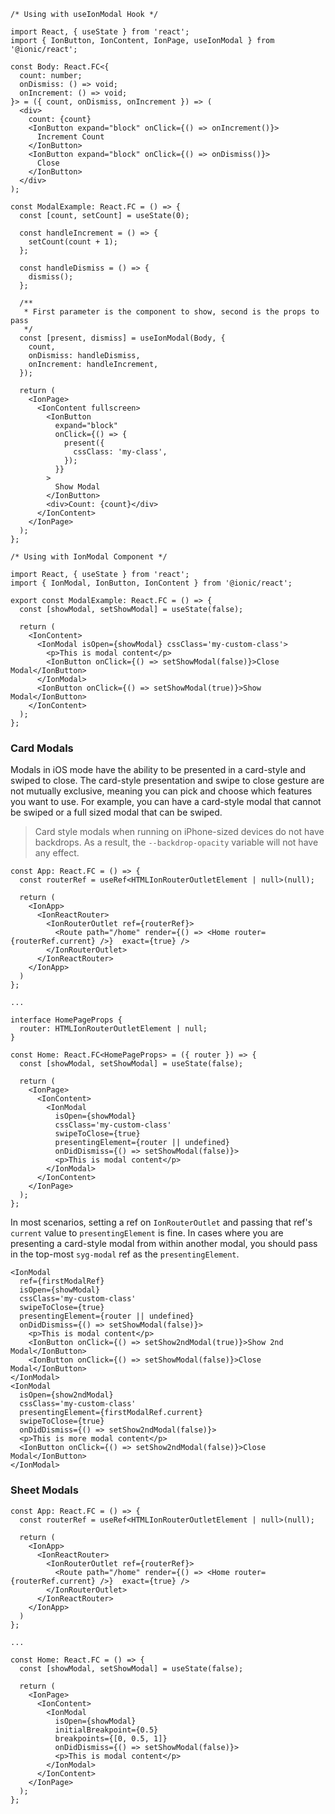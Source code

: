 ```tsx
/* Using with useIonModal Hook */ 

import React, { useState } from 'react';
import { IonButton, IonContent, IonPage, useIonModal } from '@ionic/react';

const Body: React.FC<{
  count: number;
  onDismiss: () => void;
  onIncrement: () => void;
}> = ({ count, onDismiss, onIncrement }) => (
  <div>
    count: {count}
    <IonButton expand="block" onClick={() => onIncrement()}>
      Increment Count
    </IonButton>
    <IonButton expand="block" onClick={() => onDismiss()}>
      Close
    </IonButton>
  </div>
);

const ModalExample: React.FC = () => {
  const [count, setCount] = useState(0);

  const handleIncrement = () => {
    setCount(count + 1);
  };

  const handleDismiss = () => {
    dismiss();
  };

  /**
   * First parameter is the component to show, second is the props to pass
   */
  const [present, dismiss] = useIonModal(Body, {
    count,
    onDismiss: handleDismiss,
    onIncrement: handleIncrement,
  });

  return (
    <IonPage>
      <IonContent fullscreen>
        <IonButton
          expand="block"
          onClick={() => {
            present({
              cssClass: 'my-class',
            });
          }}
        >
          Show Modal
        </IonButton>
        <div>Count: {count}</div>
      </IonContent>
    </IonPage>
  );
};
```

```tsx
/* Using with IonModal Component */

import React, { useState } from 'react';
import { IonModal, IonButton, IonContent } from '@ionic/react';

export const ModalExample: React.FC = () => {
  const [showModal, setShowModal] = useState(false);

  return (
    <IonContent>
      <IonModal isOpen={showModal} cssClass='my-custom-class'>
        <p>This is modal content</p>
        <IonButton onClick={() => setShowModal(false)}>Close Modal</IonButton>
      </IonModal>
      <IonButton onClick={() => setShowModal(true)}>Show Modal</IonButton>
    </IonContent>
  );
};
```

### Card Modals

Modals in iOS mode have the ability to be presented in a card-style and swiped to close. The card-style presentation and swipe to close gesture are not mutually exclusive, meaning you can pick and choose which features you want to use. For example, you can have a card-style modal that cannot be swiped or a full sized modal that can be swiped.

> Card style modals when running on iPhone-sized devices do not have backdrops. As a result, the `--backdrop-opacity` variable will not have any effect.

```tsx
const App: React.FC = () => {
  const routerRef = useRef<HTMLIonRouterOutletElement | null>(null);
  
  return (
    <IonApp>
      <IonReactRouter>
        <IonRouterOutlet ref={routerRef}>
          <Route path="/home" render={() => <Home router={routerRef.current} />}  exact={true} />
        </IonRouterOutlet>
      </IonReactRouter>
    </IonApp>
  )
};

...

interface HomePageProps {
  router: HTMLIonRouterOutletElement | null;
}

const Home: React.FC<HomePageProps> = ({ router }) => {
  const [showModal, setShowModal] = useState(false);
  
  return (
    <IonPage>
      <IonContent>
        <IonModal
          isOpen={showModal}
          cssClass='my-custom-class'
          swipeToClose={true}
          presentingElement={router || undefined}
          onDidDismiss={() => setShowModal(false)}>
          <p>This is modal content</p>
        </IonModal>
      </IonContent>
    </IonPage>
  );
};

```

In most scenarios, setting a ref on `IonRouterOutlet` and passing that ref's `current` value to `presentingElement` is fine. In cases where you are presenting a card-style modal from within another modal, you should pass in the top-most `syg-modal` ref as the `presentingElement`.

```tsx
<IonModal
  ref={firstModalRef}
  isOpen={showModal}
  cssClass='my-custom-class'
  swipeToClose={true}
  presentingElement={router || undefined}
  onDidDismiss={() => setShowModal(false)}>
    <p>This is modal content</p>
    <IonButton onClick={() => setShow2ndModal(true)}>Show 2nd Modal</IonButton>
    <IonButton onClick={() => setShowModal(false)}>Close Modal</IonButton>
</IonModal>
<IonModal
  isOpen={show2ndModal}
  cssClass='my-custom-class'
  presentingElement={firstModalRef.current}
  swipeToClose={true}
  onDidDismiss={() => setShow2ndModal(false)}>
  <p>This is more modal content</p>
  <IonButton onClick={() => setShow2ndModal(false)}>Close Modal</IonButton>
</IonModal>
```


### Sheet Modals

```tsx
const App: React.FC = () => {
  const routerRef = useRef<HTMLIonRouterOutletElement | null>(null);
  
  return (
    <IonApp>
      <IonReactRouter>
        <IonRouterOutlet ref={routerRef}>
          <Route path="/home" render={() => <Home router={routerRef.current} />}  exact={true} />
        </IonRouterOutlet>
      </IonReactRouter>
    </IonApp>
  )
};

...

const Home: React.FC = () => {
  const [showModal, setShowModal] = useState(false);
  
  return (
    <IonPage>
      <IonContent>
        <IonModal
          isOpen={showModal}
          initialBreakpoint={0.5}
          breakpoints={[0, 0.5, 1]}
          onDidDismiss={() => setShowModal(false)}>
          <p>This is modal content</p>
        </IonModal>
      </IonContent>
    </IonPage>
  );
};

```
